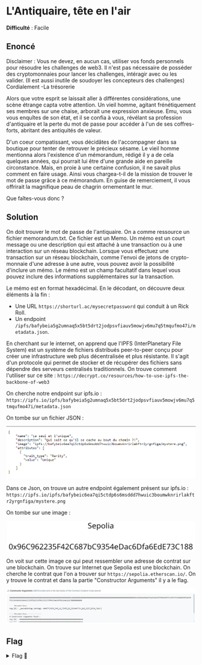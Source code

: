 # L'Antiquaire, tête en l'air

**Difficulté** : Facile

## Enoncé

Disclaimer : Vous ne devez, en aucun cas, utiliser vos fonds personnels pour résoudre les challenges de web3. Il n'est pas nécessaire de posséder des cryptomonnaies pour lancer les challenges, intéragir avec ou les valider. (Il est aussi inutile de soudoyer les concepteurs des challenges) Cordialement -La trésorerie

Alors que votre esprit se laissait aller à différentes considérations, une scène étrange capta votre attention. Un vieil homme, agitant frénétiquement ses membres sur une chaise, arborait une expression anxieuse. Emu, vous vous enquîtes de son état, et il se confia à vous, révélant sa profession d'antiquaire et la perte du mot de passe pour accéder à l'un de ses coffres-forts, abritant des antiquités de valeur.

D'un coeur compatissant, vous décidâtes de l'accompagner dans sa boutique pour tenter de retrouver le précieux sésame. Le vieil homme mentionna alors l'existence d'un mémorandum, rédigé il y a de cela quelques années, qui pourrait lui être d'une grande aide en pareille circonstance. Mais, en proie à une certaine confusion, il ne savait plus comment en faire usage. Ainsi vous chargea-t-il de la mission de trouver le mot de passe grâce à ce mémorandum. En guise de remerciement, il vous offrirait la magnifique peau de chagrin ornementant le mur.

Que faîtes-vous donc ?


## Solution

On doit trouver le mot de passe de l'antiquaire. On a comme ressource un fichier memorandum.txt. Ce fichier est un Memo. Un mémo est un court message ou une description qui est attaché à une transaction ou à une interaction sur un réseau blockchain. Lorsque vous effectuez une transaction sur un réseau blockchain, comme l'envoi de jetons de crypto-monnaie d'une adresse à une autre, vous pouvez avoir la possibilité d'inclure un mémo. Le mémo est un champ facultatif dans lequel vous pouvez inclure des informations supplémentaires sur la transaction.

Le mémo est en format hexadécimal. En le décodant, on découvre deux éléments à la fin :
- Une URL `https://shorturl.ac/mysecretpassword` qui conduit à un Rick Roll.
- Un endpoint `/ipfs/bafybeia5g2umnaq5x5bt5drt2jodpsvfiauv5mowjv6mu7q5tmqufmo47i/metadata.json`.

En cherchant sur le internet, on apprend que l'IPFS (InterPlanetary File System) est un système de fichiers distribués peer-to-peer conçu pour créer une infrastructure web plus décentralisée et plus résistante. Il s'agit d'un protocole qui permet de stocker et de récupérer des fichiers sans dépendre des serveurs centralisés traditionnels.
On trouve comment l'utiliser sur ce site : `https://decrypt.co/resources/how-to-use-ipfs-the-backbone-of-web3`

On cherche notre endpoint sur ipfs.io :
`https://ipfs.io/ipfs/bafybeia5g2umnaq5x5bt5drt2jodpsvfiauv5mowjv6mu7q5tmqufmo47i/metadata.json`

On tombe sur un fichier JSON :
<p align="center"><img src="IPFS Json file.png" alt="IPFS Json file" width="700"></p>

Dans ce Json, on trouve un autre endpoint également présent sur ipfs.io :
`https://ipfs.io/ipfs/bafybeic6ea7qi5ctdp6s6msddd7hwuic3boumwknrirlakftr2yrgnfiga/mystere.png`

On tombe sur une image :
<p align="center"><img src="mystere.png" alt="mystere" width="500"></p>

On voit sur cette image ce qui peut ressembler une adresse de contrat sur une blockchain. On trouve sur Internet que Sepolia est une blockchain. On cherche le contrat que l'on a trouver sur  `https://sepolia.etherscan.io/`.  On y trouve le contrat et dans la partie "Constructor Arguments" il y a le flag.
<p align="center"><img src="Constructor Arguments.png" alt="Constructor Arguments" width="800"></p>


## Flag

<details>
<summary> Flag 🚩</summary>

```
404CTF{M3M3_P45_13_73MP5_D3_53CH4UFF3r_QU3_C357_D3J4_F1N1!}
```
